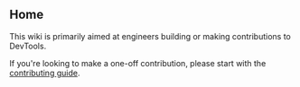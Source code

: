 <!--
Copyright 2025 The Flutter Authors
Use of this source code is governed by a BSD-style license that can be
found in the LICENSE file or at https://developers.google.com/open-source/licenses/bsd.
-->
## Home

This wiki is primarily aimed at engineers building or making contributions to DevTools.

If you're looking to make a one-off contribution, please start with the [contributing guide](../CONTRIBUTING.md).